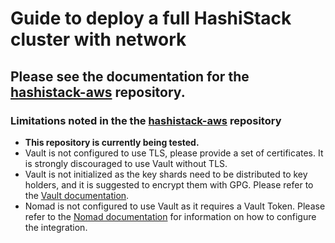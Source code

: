 # Guide to deploy a full HashiStack cluster with network

## Please see the documentation for the [hashistack-aws](https://github.com/hashicorp-modules/hashistack-aws) repository.

### Limitations noted in the the [hashistack-aws](https://github.com/hashicorp-modules/hashistack-aws) repository
- **This repository is currently being tested.**
- Vault is not configured to use TLS, please provide a set of certificates. It is strongly discouraged to use Vault without TLS.
- Vault is not initialized as the key shards need to be distributed to key holders, and it is suggested to encrypt them with GPG. Please refer to the [Vault documentation](https://www.vaultproject.io/docs/internals/architecture.html).
- Nomad is not configured to use Vault as it requires a Vault Token. Please refer to the [Nomad documentation](https://www.nomadproject.io/docs/vault-integration/) for information on how to configure the integration.
